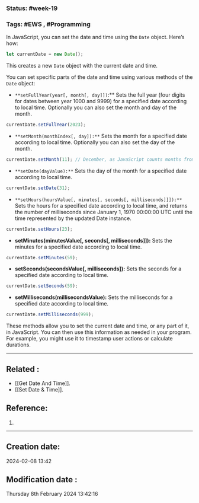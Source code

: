 
### Status: #week-19

### Tags: #EWS  , #Programming 


In JavaScript, you can set the date and time using the `Date` object. Here’s how:

```javascript
let currentDate = new Date();
```

This creates a new `Date` object with the current date and time.

You can set specific parts of the date and time using various methods of the `Date` object:

- `**setFullYear(year[, month[, day]])`:** Sets the full year (four digits for dates between year 1000 and 9999) for a specified date according to local time. Optionally you can also set the month and day of the month.

```javascript
currentDate.setFullYear(2023);
```

- `**setMonth(monthIndex[, day]):**` Sets the month for a specified date according to local time. Optionally you can also set the day of the month.

```javascript
currentDate.setMonth(11); // December, as JavaScript counts months from 0 to 11.
```

- `**setDate(dayValue):**` Sets the day of the month for a specified date according to local time.

```javascript
currentDate.setDate(31);
```

- `**setHours(hoursValue[, minutes[, seconds[, milliseconds]]]):**` Sets the hours for a specified date according to local time, and returns the number of milliseconds since January 1, 1970 00:00:00 UTC until the time represented by the updated Date instance.

```javascript
currentDate.setHours(23);
```

- **setMinutes(minutesValue[, seconds[, milliseconds]]):** Sets the minutes for a specified date according to local time.

```javascript
currentDate.setMinutes(59);
```

- **setSeconds(secondsValue[, milliseconds]):** Sets the seconds for a specified date according to local time.

```javascript
currentDate.setSeconds(59);
```

- **setMilliseconds(millisecondsValue):** Sets the milliseconds for a specified date according to local time.

```javascript
currentDate.setMilliseconds(999);
```

These methods allow you to set the current date and time, or any part of it, in JavaScript. You can then use this information as needed in your program. For example, you might use it to timestamp user actions or calculate durations.

______________________________________________________________________


## Related : 

- [[Get Date And Time]].
- [[Set Date & Time]].

## Reference: 

1.  


---

  ## Creation date: 
  
  2024-02-08 13:42 
  
  
   ## Modification date :
   
   Thursday 8th February 2024 13:42:16